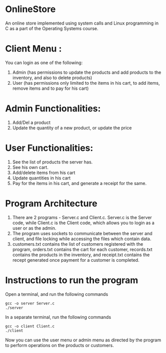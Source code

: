 # OnlineStore
An online store implemented using system calls and Linux programming in C as a part of the Operating Systems course.

# Client Menu :
You can login as one of the following:
1. Admin (has permissions to update the products and add products to the inventory, and also to delete products)
2. User (has permissions only limited to the items in his cart, to add items, remove items and to pay for his cart)

# Admin Functionalities:
1. Add/Del a product
2. Update the quantity of a new product, or update the price

# User Functionalities:
1. See the list of products the server has.
2. See his own cart.
3. Add/delete items from his cart
4. Update quantities in his cart
5. Pay for the items in his cart, and generate a receipt for the same.

# Program Architecture
1. There are 2 programs - Server.c and Client.c. Server.c is the Server code, while Client.c is the Client code, which allows you to login as a user or as the admin.
2. The program uses sockets to communicate between the server and client, and file locking while accessing the files which contain data.
3. customers.txt contains the list of customers registered with the program, orders.txt contains the cart for each customer, records.txt contains the products in the inventory, and receipt.txt contains the recept generated once payment for a customer is completed.

# Instructions to run the program
Open a terminal, and run the following commands 

```
gcc -o server Server.c
./server
```

In a separate terminal, run the following commands
```
gcc -o client Client.c
./client
```

Now you can use the user menu or admin menu as directed by the program to perform operations on the products or customers.
